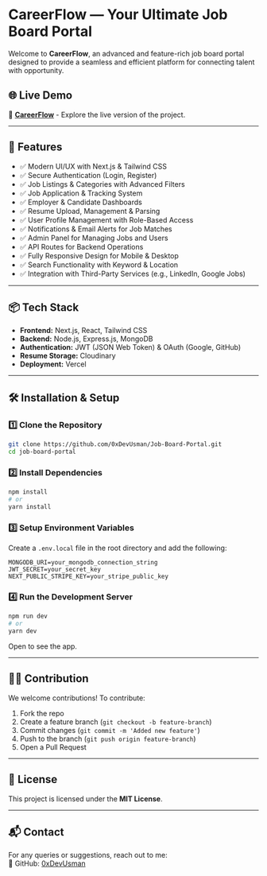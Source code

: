 # CareerFlow — Your Ultimate Job Board Portal

Welcome to **CareerFlow**, an advanced and feature-rich job board portal designed to provide a seamless and efficient platform for connecting talent with opportunity.

## 🌐 Live Demo

🔗 **[CareerFlow](https://careerflowapp.vercel.app/)** - Explore the live version of the project.

---

## 🚀 Features

- ✅ Modern UI/UX with Next.js & Tailwind CSS
- ✅ Secure Authentication (Login, Register)
- ✅ Job Listings & Categories with Advanced Filters
- ✅ Job Application & Tracking System
- ✅ Employer & Candidate Dashboards
- ✅ Resume Upload, Management & Parsing
- ✅ User Profile Management with Role-Based Access
- ✅ Notifications & Email Alerts for Job Matches
- ✅ Admin Panel for Managing Jobs and Users
- ✅ API Routes for Backend Operations
- ✅ Fully Responsive Design for Mobile & Desktop
- ✅ Search Functionality with Keyword & Location
- ✅ Integration with Third-Party Services (e.g., LinkedIn, Google Jobs)

---

## 📦 Tech Stack

- **Frontend:** Next.js, React, Tailwind CSS
- **Backend:** Node.js, Express.js, MongoDB
- **Authentication:** JWT (JSON Web Token) & OAuth (Google, GitHub)
- **Resume Storage:** Cloudinary
- **Deployment:** Vercel

---

## 🛠 Installation & Setup

###

### 1️⃣ Clone the Repository

```sh
git clone https://github.com/0xDevUsman/Job-Board-Portal.git
cd job-board-portal
```

### 2️⃣ Install Dependencies

```sh
npm install
# or
yarn install
```

### 3️⃣ Setup Environment Variables

Create a `.env.local` file in the root directory and add the following:

```env
MONGODB_URI=your_mongodb_connection_string
JWT_SECRET=your_secret_key
NEXT_PUBLIC_STRIPE_KEY=your_stripe_public_key
```

### 4️⃣ Run the Development Server

```sh
npm run dev
# or
yarn dev
```

Open []() to see the app.

---

## 👨‍💻 Contribution

We welcome contributions! To contribute:

1. Fork the repo
2. Create a feature branch (`git checkout -b feature-branch`)
3. Commit changes (`git commit -m 'Added new feature'`)
4. Push to the branch (`git push origin feature-branch`)
5. Open a Pull Request

---

## 📄 License

This project is licensed under the **MIT License**.

---

## 📬 Contact

For any queries or suggestions, reach out to me:  
🐙 GitHub: [0xDevUsman](https://github.com/0xDevUsman)
